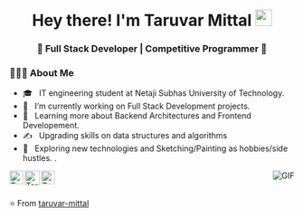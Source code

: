 <h1 align="center">Hey there! I'm Taruvar Mittal <img src="https://github.com/piyushP7pravin/piyushP7pravin/blob/master/Hi.gif" width="29px"> </h1>
<h3 align="center">🚀 Full Stack Developer | Competitive Programmer  🚀</h3>
<div>
<div align="left"> 
  <h3> 👨🏻‍💻 About Me </h3>

  - 🎓 &nbsp; IT engineering student at Netaji Subhas University of Technology.
  - 💼 &nbsp; I’m currently working on Full Stack Development projects.
  - 🌱 &nbsp; Learning more about Backend Architectures and Frontend Developement.
  - ✍️ &nbsp; Upgrading skills on data structures and algorithms
  - 🤔 &nbsp; Exploring new technologies and Sketching/Painting as hobbies/side hustles. .
    
</div> 
<img align="right" alt="GIF" src="https://raw.githubusercontent.com/haoruilee/haoruilee/master/pic/pusheencode.gif" />
 <a href="https://www.linkedin.com/in/taruvar-mittal-1985241a9/">
   <img align="left" alt="Taruvar Mittal | Linkedin" width="24px" src="https://github.com/piyushP7pravin/piyushP7pravin/blob/master/Linkedin.svg" />
  </a>
  <a href="mailto:mittaltaruvar@gmail.com">
    <img align="left" alt=Taruvar Mittal | Gmail" width="26px" src="https://github.com/piyushP7pravin/piyushP7pravin/blob/master/Gmail.svg" />
  </a>                                                                                                                                    
  <a href="https://www.instagram.com/moodybluebrush/">
    <img align="left" alt="Taruvar Mittal | Instagram" width="24px" src="https://github.com/piyushP7pravin/piyushP7pravin/blob/master/Instagram.svg" />
  </a>
</div>
<br>
<br>

⭐️ From [taruvar-mittal](https://github.com/taruvar-mittal)
